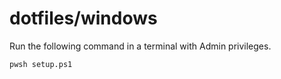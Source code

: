 # dotfiles/windows

Run the following command in a terminal with Admin privileges.

```
pwsh setup.ps1
```
